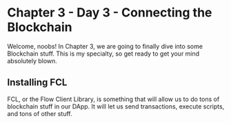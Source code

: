 # Chapter 3 - Day 3 - Connecting the Blockchain

Welcome, noobs! In Chapter 3, we are going to finally dive into some Blockchain stuff. This is my specialty, so get ready to get your mind absolutely blown.

## Installing FCL

FCL, or the Flow Client Library, is something that will allow us to do tons of blockchain stuff in our DApp. It will let us send transactions, execute scripts, and tons of other stuff.